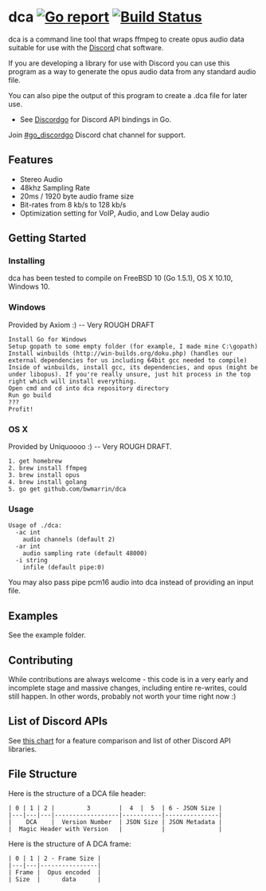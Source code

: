 dca  [![Go report](http://goreportcard.com/badge/bwmarrin/dca)](http://goreportcard.com/report/bwmarrin/dca) [![Build Status](https://travis-ci.org/bwmarrin/discordgo.svg?branch=master)](https://travis-ci.org/bwmarrin/dca)
====

dca is a command line tool that wraps ffmpeg to create opus audio data suitable
for use with the [Discord](https://discordapp.com/) chat software.

If you are developing a library for use with Discord you can use this program
as a way to generate the opus audio data from any standard audio file.

You can also pipe the output of this program to create a .dca file for later use.

* See [Discordgo](https://github.com/bwmarrin/discordgo) for Discord API bindings in Go.

Join [#go_discordgo](https://discord.gg/0SBTUU1wZTWT6sqd) Discord chat channel 
for support.

## Features
* Stereo Audio
* 48khz Sampling Rate
* 20ms / 1920 byte audio frame size
* Bit-rates from 8 kb/s to 128 kb/s
* Optimization setting for VoIP, Audio, and Low Delay audio


## Getting Started

### Installing

dca has been tested to compile on FreeBSD 10 (Go 1.5.1), OS X 10.10, Windows 10.


### Windows
Provided by Axiom :) -- Very ROUGH DRAFT
```
Install Go for Windows
Setup gopath to some empty folder (for example, I made mine C:\gopath)
Install winbuilds (http://win-builds.org/doku.php) (handles our external dependencies for us including 64bit gcc needed to compile)
Inside of winbuilds, install gcc, its dependencies, and opus (might be under libopus). If you're really unsure, just hit process in the top right which will install everything.
Open cmd and cd into dca repository directory
Run go build
???
Profit!
```

### OS X
Provided by Uniquoooo :) -- Very ROUGH DRAFT.
```
1. get homebrew
2. brew install ffmpeg
3. brew install opus
4. brew install golang
5. go get github.com/bwmarrin/dca
```


### Usage

```
Usage of ./dca:
  -ac int
    audio channels (default 2)
  -ar int
    audio sampling rate (default 48000)
  -i string
    infile (default pipe:0)
```

You may also pass pipe pcm16 audio into dca instead of providing an input file.


## Examples

See the example folder.


## Contributing

While contributions are always welcome - this code is in a very early and 
incomplete stage and massive changes, including entire re-writes, could still
happen.  In other words, probably not worth your time right now :)

## List of Discord APIs

See [this chart](https://abal.moe/Discord/Libraries.html) for a feature 
comparison and list of other Discord API libraries.

## File Structure

Here is the structure of a DCA file header:

```
| 0 | 1 | 2 |         3        |  4  |  5  | 6 - JSON Size |
|---|---|---|------------------|-----------|---------------|
|    DCA    |  Version Number  | JSON Size | JSON Metadata |
|  Magic Header with Version   |           |               |
```

Here is the structure of A DCA frame:

```
| 0 | 1 | 2 - Frame Size |
|---|---|----------------|
| Frame |  Opus encoded  |
| Size  |      data      |
```